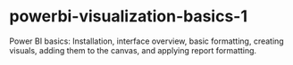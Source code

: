 # powerbi-visualization-basics-1
Power BI basics: Installation, interface overview, basic formatting, creating visuals, adding them to the canvas, and applying report formatting.
